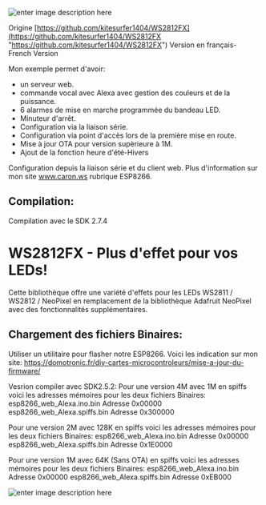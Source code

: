 ![enter image description here](https://github.com/christophe94700/WS2812FX-fr/raw/master/WS2812FX_logo.png)

Origine [https://github.com/kitesurfer1404/WS2812FX](https://github.com/kitesurfer1404/WS2812FX "https://github.com/kitesurfer1404/WS2812FX")
Version en français- French Version

Mon exemple permet d'avoir:
- un serveur web.
- commande vocal avec Alexa avec gestion des couleurs et de la puissance.
- 6 alarmes de mise en marche programmée du bandeau LED.
- Minuteur d'arrêt.
- Configuration via la liaison série.
- Configuration via point d'accès lors de la première mise en route.
- Mise à jour OTA pour version supèrieure à 1M.
- Ajout de la fonction heure d'été-Hivers

Configuration depuis la liaison série et du client web. Plus d'information sur mon site www.caron.ws rubrique ESP8266.

## Compilation:
Compilation avec le SDK 2.7.4

WS2812FX - Plus d'effet pour vos LEDs!
======================================

Cette bibliothèque offre une variété d'effets pour les LEDs WS2811 / WS2812 / NeoPixel en remplacement de la bibliothèque Adafruit NeoPixel avec des fonctionnalités supplémentaires.

## Chargement des fichiers Binaires:
Utiliser un utilitaire pour flasher notre ESP8266. Voici les indication sur mon site:
https://domotronic.fr/diy-cartes-microcontroleurs/mise-a-jour-du-firmware/

Vesrion compiler avec SDK2.5.2:
Pour une version 4M avec 1M en spiffs voici les adresses mémoires pour les deux fichiers Binaires:
esp8266_web_Alexa.ino.bin Adresse 0x00000
esp8266_web_Alexa.spiffs.bin Adresse 0x300000

Pour une version 2M avec 128K en spiffs voici les adresses mémoires pour les deux fichiers Binaires:
esp8266_web_Alexa.ino.bin Adresse 0x00000
esp8266_web_Alexa.spiffs.bin Adresse 0x1E0000

Pour une version 1M avec 64K (Sans OTA) en spiffs voici les adresses mémoires pour les deux fichiers Binaires:
esp8266_web_Alexa.ino.bin Adresse 0x00000
esp8266_web_Alexa.spiffs.bin Adresse 0xEB000
 
 
 ![enter image description here](https://github.com/christophe94700/WS2812FX-fr/raw/master/Flash.png)
